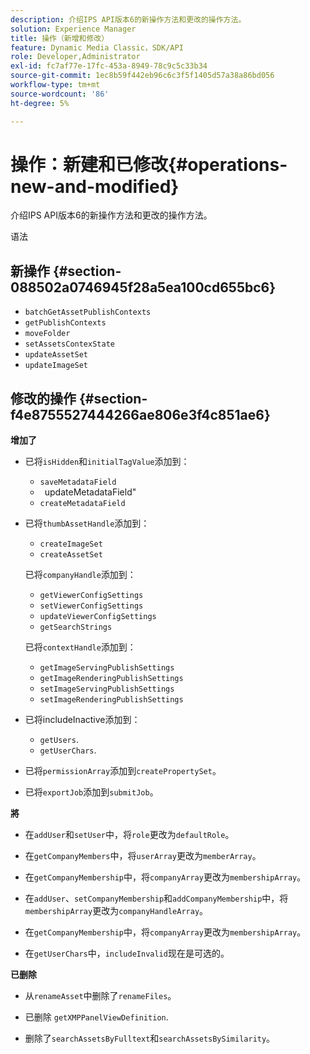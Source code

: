 ```yaml
---
description: 介绍IPS API版本6的新操作方法和更改的操作方法。
solution: Experience Manager
title: 操作（新增和修改）
feature: Dynamic Media Classic，SDK/API
role: Developer,Administrator
exl-id: fc7af77e-17fc-453a-8949-78c9c5c33b34
source-git-commit: 1ec8b59f442eb96c6c3f5f1405d57a38a86bd056
workflow-type: tm+mt
source-wordcount: '86'
ht-degree: 5%

---
```


# 操作：新建和已修改{#operations-new-and-modified}

介绍IPS API版本6的新操作方法和更改的操作方法。

语法

## 新操作 {#section-088502a0746945f28a5ea100cd655bc6}

* `batchGetAssetPublishContexts`
* `getPublishContexts`
* `moveFolder`
* `setAssetsContexState`
* `updateAssetSet`
* `updateImageSet`

## 修改的操作 {#section-f4e8755527444266ae806e3f4c851ae6}

**增加了**

* 已将`isHidden`和`initialTagValue`添加到：

   * `saveMetadataField`
   * ` `updateMetadataField&quot;
   * `createMetadataField`

* 已将`thumbAssetHandle`添加到：

   * `createImageSet`
   * `createAssetSet`

   已将`companyHandle`添加到：

   * `getViewerConfigSettings`
   * `setViewerConfigSettings`
   * `updateViewerConfigSettings`
   * `getSearchStrings`

   已将`contextHandle`添加到：

   * `getImageServingPublishSettings`
   * `getImageRenderingPublishSettings`
   * `setImageServingPublishSettings`
   * `setImageRenderingPublishSettings`



* 已将includeInactive添加到：

   * `getUsers`.
   * `getUserChars`.

* 已将`permissionArray`添加到`createPropertySet`。

* 已将`exportJob`添加到`submitJob`。

**將**

* 在`addUser`和`setUser`中，将`role`更改为`defaultRole`。

* 在`getCompanyMembers`中，将`userArray`更改为`memberArray`。

* 在`getCompanyMembership`中，将`companyArray`更改为`membershipArray`。

* 在`addUser`、`setCompanyMembership`和`addCompanyMembership`中，将`membershipArray`更改为`companyHandleArray`。

* 在`getCompanyMembership`中，将`companyArray`更改为`membershipArray`。

* 在`getUserChars`中，`includeInvalid`现在是可选的。

**已删除**

* 从`renameAsset`中删除了`renameFiles`。

* 已删除 `getXMPPanelViewDefinition`.
* 删除了`searchAssetsByFulltext`和`searchAssetsBySimilarity`。
